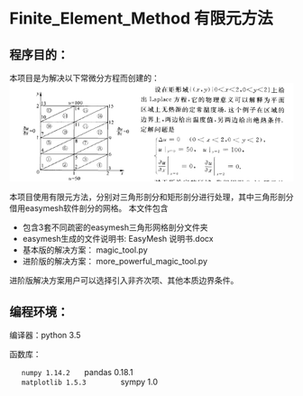 # Finite_Element_Method 有限元方法
## 程序目的：
本项目是为解决以下常微分方程而创建的： 
![](https://github.com/yellowyellowyao/-Finite_Element_Method/blob/master/picture/%E6%95%B0%E5%AD%A6%E9%97%AE%E9%A2%98%E6%8F%8F%E8%BF%B0.png)

  本项目使用有限元方法，分别对三角形剖分和矩形剖分进行处理，其中三角形剖分借用easymesh软件剖分的网格。
本文件包含
- 包含3套不同疏密的easymesh三角形网格剖分文件夹
- easymesh生成的文件说明书:  EasyMesh 说明书.docx
- 基本版的解决方案： magic_tool.py
- 进阶版的解决方案： more_powerful_magic_tool.py

进阶版解决方案用户可以选择引入非齐次项、其他本质边界条件。

## 编程环境：
编译器：python 3.5

函数库：

`    numpy 1.14.2   
`    pandas 0.18.1       
`    matplotlib 1.5.3        
`    sympy 1.0   




